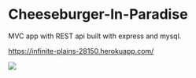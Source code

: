 # Cheeseburger-In-Paradise

MVC app with REST api built with express and mysql.

<https://infinite-plains-28150.herokuapp.com/>

![](/public/assets/images/screencast.gif)
